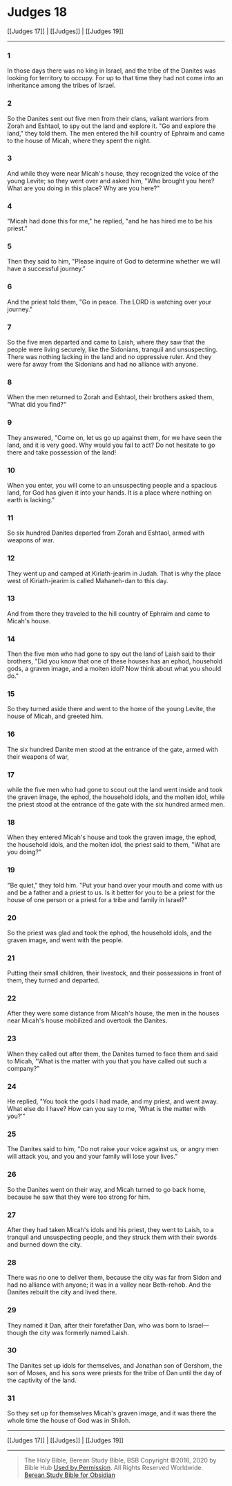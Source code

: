# Judges 18

[[Judges 17]] | [[Judges]] | [[Judges 19]]

---

### 1
In those days there was no king in Israel, and the tribe of the Danites was looking for territory to occupy. For up to that time they had not come into an inheritance among the tribes of Israel.

### 2
So the Danites sent out five men from their clans, valiant warriors from Zorah and Eshtaol, to spy out the land and explore it. "Go and explore the land," they told them. The men entered the hill country of Ephraim and came to the house of Micah, where they spent the night.

### 3
And while they were near Micah's house, they recognized the voice of the young Levite; so they went over and asked him, "Who brought you here? What are you doing in this place? Why are you here?"

### 4
"Micah had done this for me," he replied, "and he has hired me to be his priest."

### 5
Then they said to him, "Please inquire of God to determine whether we will have a successful journey."

### 6
And the priest told them, "Go in peace. The LORD is watching over your journey."

### 7
So the five men departed and came to Laish, where they saw that the people were living securely, like the Sidonians, tranquil and unsuspecting. There was nothing lacking in the land and no oppressive ruler. And they were far away from the Sidonians and had no alliance with anyone.

### 8
When the men returned to Zorah and Eshtaol, their brothers asked them, "What did you find?"

### 9
They answered, "Come on, let us go up against them, for we have seen the land, and it is very good. Why would you fail to act? Do not hesitate to go there and take possession of the land!

### 10
When you enter, you will come to an unsuspecting people and a spacious land, for God has given it into your hands. It is a place where nothing on earth is lacking."

### 11
So six hundred Danites departed from Zorah and Eshtaol, armed with weapons of war.

### 12
They went up and camped at Kiriath-jearim in Judah. That is why the place west of Kiriath-jearim is called Mahaneh-dan to this day.

### 13
And from there they traveled to the hill country of Ephraim and came to Micah's house.

### 14
Then the five men who had gone to spy out the land of Laish said to their brothers, "Did you know that one of these houses has an ephod, household gods, a graven image, and a molten idol? Now think about what you should do."

### 15
So they turned aside there and went to the home of the young Levite, the house of Micah, and greeted him.

### 16
The six hundred Danite men stood at the entrance of the gate, armed with their weapons of war,

### 17
while the five men who had gone to scout out the land went inside and took the graven image, the ephod, the household idols, and the molten idol, while the priest stood at the entrance of the gate with the six hundred armed men.

### 18
When they entered Micah's house and took the graven image, the ephod, the household idols, and the molten idol, the priest said to them, "What are you doing?"

### 19
"Be quiet," they told him. "Put your hand over your mouth and come with us and be a father and a priest to us. Is it better for you to be a priest for the house of one person or a priest for a tribe and family in Israel?"

### 20
So the priest was glad and took the ephod, the household idols, and the graven image, and went with the people.

### 21
Putting their small children, their livestock, and their possessions in front of them, they turned and departed.

### 22
After they were some distance from Micah's house, the men in the houses near Micah's house mobilized and overtook the Danites.

### 23
When they called out after them, the Danites turned to face them and said to Micah, "What is the matter with you that you have called out such a company?"

### 24
He replied, "You took the gods I had made, and my priest, and went away. What else do I have? How can you say to me, 'What is the matter with you?'"

### 25
The Danites said to him, "Do not raise your voice against us, or angry men will attack you, and you and your family will lose your lives."

### 26
So the Danites went on their way, and Micah turned to go back home, because he saw that they were too strong for him.

### 27
After they had taken Micah's idols and his priest, they went to Laish, to a tranquil and unsuspecting people, and they struck them with their swords and burned down the city.

### 28
There was no one to deliver them, because the city was far from Sidon and had no alliance with anyone; it was in a valley near Beth-rehob. And the Danites rebuilt the city and lived there.

### 29
They named it Dan, after their forefather Dan, who was born to Israel—though the city was formerly named Laish.

### 30
The Danites set up idols for themselves, and Jonathan son of Gershom, the son of Moses, and his sons were priests for the tribe of Dan until the day of the captivity of the land.

### 31
So they set up for themselves Micah's graven image, and it was there the whole time the house of God was in Shiloh.

---

[[Judges 17]] | [[Judges]] | [[Judges 19]]

---

> The Holy Bible, Berean Study Bible, BSB
> Copyright &copy;2016, 2020 by Bible Hub
> [Used by Permission](https://berean.bible/terms.htm). All Rights Reserved Worldwide.
> [Berean Study Bible for Obsidian](https://github.com/gapmiss/berean-study-bible-for-obsidian)

